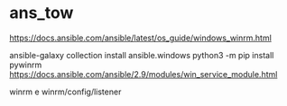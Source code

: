 # ans_tow
https://docs.ansible.com/ansible/latest/os_guide/windows_winrm.html

ansible-galaxy collection install ansible.windows
python3 -m pip install pywinrm
https://docs.ansible.com/ansible/2.9/modules/win_service_module.html 

winrm e winrm/config/listener
